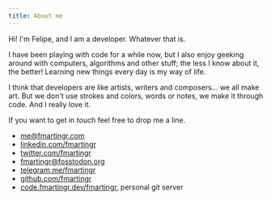 ```yaml
---
title: About me
---
```


Hi! I'm Felipe, and I am a developer. Whatever that is.

I have been playing with code for a while now, but I also enjoy geeking around with computers, algorithms and other stuff; the less I know about it, the better!
Learning new things every day is my way of life.

I think that developers are like artists, writers and composers... we all make art. But we don't use strokes and colors, words or notes, we make it through code. And I really love it.

If you want to get in touch feel free to drop me a line.

- <a target="_blank" href="mailto:me@fmartingr.com">me@fmartingr.com</a>
- <a target="_blank" href="https://www.linkedin.com/in/fmartingr/">linkedin.com/fmartingr</a>
- <a target="_blank" rel="me" href="https://twitter.com/fmartingr">twitter.com/fmartingr</a>
- <a target="_blank" rel="me" href="https://fosstodon.org/@fmartingr">fmartingr@fosstodon.org</a>
- <a target="_blank" href="https://t.me/fmartingr">telegram.me/fmartingr</a>
- <a target="_blank" href="https://github.com/fmartingr">github.com/fmartingr</a>
- <a target="_blank" href="https://code.fmartingr.dev/fmartingr">code.fmartingr.dev/fmartingr</a>, personal git server
